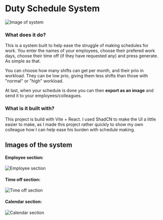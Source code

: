 # Duty Schedule System
![Image of system](https://i.imgur.com/XDTmhVp.png)

### What does it do?
This is a system built to help ease the struggle of making schedules for work. You enter the names of your employees, choose their prefered work days, choose their time off (if they have requested any) and press generate. As simple as that.

You can choose how many shifts can get per month, and their prio in workload. They can be low prio, giving them less shifts than those with "normal" or "high" workload.

At last, when your schedule is done you can then **export as an image** and send it to your employees/colleagues.

### What is it built with?
This project is build with Vite + React. I used ShadCN to make the UI a little easier to make, as I made this project rather quickly to show my own colleague how I can help ease his burden with schedule making.


## Images of the system
#### Employee section:
![Employee section](https://i.imgur.com/mHYgJv6.png)

#### Time off section:
![Time off section](https://i.imgur.com/z5VZaEW.png)

#### Calendar section:
![Calendar section](https://i.imgur.com/XDTmhVp.png)



